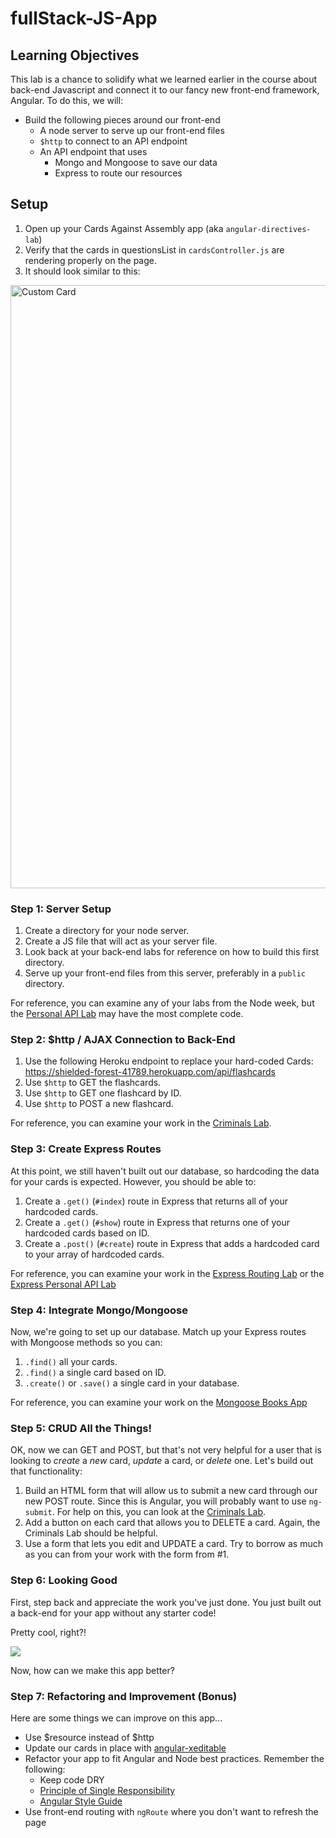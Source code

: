 # fullStack-JS-App

## Learning Objectives

This lab is a chance to solidify what we learned earlier in the course about back-end Javascript and connect it to our fancy new front-end framework, Angular.  To do this, we will:

* Build the following pieces around our front-end
    * A node server to serve up our front-end files
    * `$http` to connect to an API endpoint
    * An API endpoint that uses
      * Mongo and Mongoose to save our data
      * Express to route our resources

## Setup

1. Open up your Cards Against Assembly app (aka `angular-directives-lab`)
2. Verify that the cards in questionsList in `cardsController.js` are rendering properly on the page.
3. It should look similar to this:

<img width="965" alt="Custom Card" src="https://cloud.githubusercontent.com/assets/25366/9668827/a352dbf8-5238-11e5-8d00-80ccf02ca95c.png">

### Step 1: Server Setup

1. Create a directory for your node server.
2. Create a JS file that will act as your server file.
3. Look back at your back-end labs for reference on how to build this first directory.
4. Serve up your front-end files from this server, preferably in a `public` directory.

For reference, you can examine any of your labs from the Node week, but the [Personal API Lab](https://github.com/den-wdi-1/express-personal-api) may have the most complete code.

### Step 2: $http / AJAX Connection to Back-End

1. Use the following Heroku endpoint to replace your hard-coded Cards: https://shielded-forest-41789.herokuapp.com/api/flashcards
2. Use `$http` to GET the flashcards.
3. Use `$http` to GET one flashcard by ID.
4. Use `$http` to POST a new flashcard.

For reference, you can examine your work in the [Criminals Lab](https://github.com/den-wdi-1/http-lab).

### Step 3: Create Express Routes

At this point, we still haven't built out our database, so hardcoding the data for your cards is expected.  However, you should be able to:

1. Create a `.get()` (`#index`) route in Express that returns all of your hardcoded cards.
2. Create a `.get()` (`#show`) route in Express that returns one of your hardcoded cards based on ID.
3. Create a `.post()` (`#create`) route in Express that adds a hardcoded card to your array of hardcoded cards.

For reference, you can examine your work in the [Express Routing Lab](https://github.com/den-wdi-1/express-routing-lab) or the [Express Personal API Lab](https://github.com/den-wdi-1/express-personal-api)

### Step 4: Integrate Mongo/Mongoose

Now, we're going to set up our database.  Match up your Express routes with Mongoose methods so you can:

1. `.find()` all your cards.
2. `.find()` a single card based on ID.
3. `.create()` or `.save()` a single card in your database.

For reference, you can examine your work on the [Mongoose Books App](https://github.com/den-wdi-1/mongoose-books-app) 

### Step 5: CRUD All the Things!

OK, now we can GET and POST, but that's not very helpful for a user that is looking to *create* a *new* card, *update* a card, or *delete* one.  Let's build out that functionality:

1. Build an HTML form that will allow us to submit a new card through our new POST route.  Since this is Angular, you will probably want to use `ng-submit`.  For help on this, you can look at the [Criminals Lab](https://github.com/den-wdi-1/http-lab).
2. Add a button on each card that allows you to DELETE a card.  Again, the Criminals Lab should be helpful.
3. Use a form that lets you edit and UPDATE a card.  Try to borrow as much as you can from your work with the form from #1.

### Step 6: Looking Good

First, step back and appreciate the work you've just done.  You just built out a back-end for your app without any starter code!

Pretty cool, right?!

![](http://i.imgur.com/M1nEp7h.gif)

Now, how can we make this app better?

### Step 7: Refactoring and Improvement (Bonus)

Here are some things we can improve on this app...

* Use $resource instead of $http
* Update our cards in place with [angular-xeditable](https://vitalets.github.io/angular-xeditable/)
* Refactor your app to fit Angular and Node best practices.  Remember the following:
   * Keep code DRY
   * [Principle of Single Responsibility](https://en.wikipedia.org/wiki/Single_responsibility_principle)
   * [Angular Style Guide](https://github.com/den-wdi-1/angular-style-guide)
* Use front-end routing with `ngRoute` where you don't want to refresh the page

